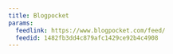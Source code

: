```yaml
---
title: Blogpocket
params:
  feedlink: https://www.blogpocket.com/feed/
  feedid: 1482fb3dd4c879afc1429ce92b4c4908
---
```

